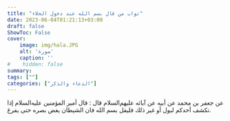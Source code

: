 ```yaml
---
title: "ثواب من قال بسم الله عند دخول الخلاء"
date: 2023-06-04T01:21:13+03:00
draft: false
ShowToc: False
cover:
    image: img/hala.JPG
    alt: 'صورة'
    caption: ''
#    hidden: false
summary: 
tags: [""]
categories: ["الدعاء والذكر"]
---
```

عن جعفر بن محمد عن أبيه عن آبائه عليهم‌السلام قال : قال أمير المؤمنين عليه‌السلام
إذا تكشف أحدكم لبول أو غير ذلك فليقل بسم الله فان الشيطان يغض
بصره حتى يفرغ.

